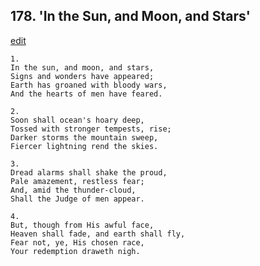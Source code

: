 
## 178.  'In the Sun, and Moon, and Stars'
[edit](https://docs.google.com/document/d/1AMZ9qXbF5GKGaFiPT9EchBYZfls5wXWR/edit?mode=html)




    1.
    In the sun, and moon, and stars, 
    Signs and wonders have appeared; 
    Earth has groaned with bloody wars, 
    And the hearts of men have feared. 

    2.
    Soon shall ocean's hoary deep, 
    Tossed with stronger tempests, rise; 
    Darker storms the mountain sweep, 
    Fiercer lightning rend the skies. 

    3.
    Dread alarms shall shake the proud, 
    Pale amazement, restless fear; 
    And, amid the thunder-cloud, 
    Shall the Judge of men appear. 

    4.
    But, though from His awful face, 
    Heaven shall fade, and earth shall fly, 
    Fear not, ye, His chosen race, 
    Your redemption draweth nigh.
